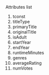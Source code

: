 Attributes list
1. tconst 
2. titleType 
3. primaryTitle 
4. originalTitle 
5. isAdult 
6. startYear 
7. endYear 
8. runtimeMinutes 
9. genres 
10. averageRating 
11. numVotes
